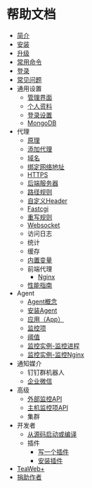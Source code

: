 # 帮助文档
* [简介](main/Summary.md)
* [安装](main/Install.md)
* [升级](main/Upgrade.md)
* [常用命令](main/Commands.md)
* [登录](main/Login.md)
* [常见问题](main/FAQ.md)
* 通用设置
  * [管理界面](settings/Service.md)
  * [个人资料](settings/Profile.md)
  * [登录设置](settings/Login.md)
  * [MongoDB](settings/MongoDB.md)
* 代理
  * [原理](proxy/Architect.md)
  * [添加代理](proxy/CreateProxy.md)
  * [域名](proxy/Domain.md)
  * [绑定网络地址](proxy/Listen.md)
  * [HTTPS](proxy/HTTPS.md)
  * [后端服务器](proxy/Backend.md)
  * [路径规则](proxy/Location.md)
  * [自定义Header](proxy/Header.md)
  * [Fastcgi](proxy/Fastcgi.md)
  * [重写规则](proxy/Rewrite.md)
  * [Websocket](proxy/Websocket.md)
  * 访问日志
  * 统计
  * 缓存
  * [内置变量](proxy/Variables.md)
  * 前端代理
     * [Nginx](proxy/Nginx.md)
     <!-- * Apache -->
     <!-- * Varnish -->
     <!-- * Squid -->
     <!-- * HAProxy -->
  * [性能指南](proxy/Performance.md) 
* Agent
   * [Agent概念](agents/Index.md)
   * [安装Agent](agents/Install.md)
   * [应用（App）](agents/App.md)
   <!--* 任务-->
   * [监控项](agents/Item.md)
   * [阈值](agents/Threshold.md)
   * [监控实例-监控进程](agents/examples/Mongo.md)
   * [监控实例-监控Nginx](agents/examples/Nginx.md)
* 通知媒介
  * 钉钉群机器人
  * [企业微信](notices/QyWeixin.md)
* 高级
  * [外部监控API](advanced/APIMonitor.md)
  * [主机监控项API](advanced/APIMonitorAgentItem.md)
  * 集群
* 开发者
  * [从源码启动或编译](main/Build.md)
  * 插件
     * [写一个插件](plugins/Write.md)
     * [安装插件](plugins/Install.md)
* [TeaWeb+](plus/Index.md)
* [捐助作者](donate/Index.md)
